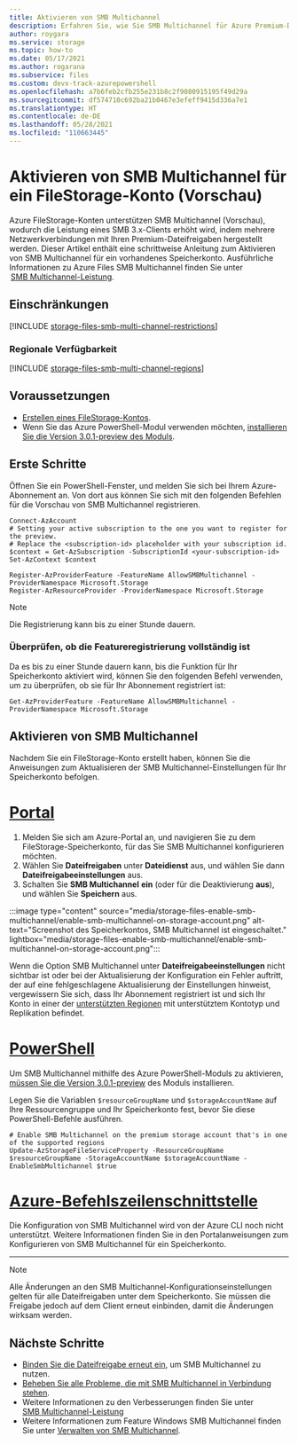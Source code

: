```yaml
---
title: Aktivieren von SMB Multichannel
description: Erfahren Sie, wie Sie SMB Multichannel für Azure Premium-Dateifreigaben aktivieren.
author: roygara
ms.service: storage
ms.topic: how-to
ms.date: 05/17/2021
ms.author: rogarana
ms.subservice: files
ms.custom: devx-track-azurepowershell
ms.openlocfilehash: a7b6feb2cfb255e231b8c2f9080915195f49d29a
ms.sourcegitcommit: df574710c692ba21b0467e3efeff9415d336a7e1
ms.translationtype: HT
ms.contentlocale: de-DE
ms.lasthandoff: 05/28/2021
ms.locfileid: "110663445"
---
```

# <a name="enable-smb-multichannel-on-a-filestorage-account-preview"></a>Aktivieren von SMB Multichannel für ein FileStorage-Konto (Vorschau) 

Azure FileStorage-Konten unterstützen SMB Multichannel (Vorschau), wodurch die Leistung eines SMB 3.x-Clients erhöht wird, indem mehrere Netzwerkverbindungen mit Ihren Premium-Dateifreigaben hergestellt werden. Dieser Artikel enthält eine schrittweise Anleitung zum Aktivieren von SMB Multichannel für ein vorhandenes Speicherkonto. Ausführliche Informationen zu Azure Files SMB Multichannel finden Sie unter  [SMB Multichannel-Leistung](storage-files-smb-multichannel-performance.md).

## <a name="limitations"></a>Einschränkungen

[!INCLUDE [storage-files-smb-multi-channel-restrictions](../../../includes/storage-files-smb-multi-channel-restrictions.md)]

### <a name="regional-availability"></a>Regionale Verfügbarkeit

[!INCLUDE [storage-files-smb-multi-channel-regions](../../../includes/storage-files-smb-multi-channel-regions.md)]

## <a name="prerequisites"></a>Voraussetzungen

- [Erstellen eines FileStorage-Kontos](./storage-how-to-create-file-share.md).
- Wenn Sie das Azure PowerShell-Modul verwenden möchten, [installieren Sie die Version 3.0.1-preview des Moduls](https://www.powershellgallery.com/packages/Az.Storage/3.0.1-preview).

## <a name="getting-started"></a>Erste Schritte

Öffnen Sie ein PowerShell-Fenster, und melden Sie sich bei Ihrem Azure-Abonnement an. Von dort aus können Sie sich mit den folgenden Befehlen für die Vorschau von SMB Multichannel registrieren.

```azurepowershell
Connect-AzAccount
# Setting your active subscription to the one you want to register for the preview. 
# Replace the <subscription-id> placeholder with your subscription id. 
$context = Get-AzSubscription -SubscriptionId <your-subscription-id> 
Set-AzContext $context

Register-AzProviderFeature -FeatureName AllowSMBMultichannel -ProviderNamespace Microsoft.Storage 
Register-AzResourceProvider -ProviderNamespace Microsoft.Storage 
```

> [!NOTE]
> Die Registrierung kann bis zu einer Stunde dauern.

### <a name="verify-that-feature-registration-is-complete"></a>Überprüfen, ob die Featureregistrierung vollständig ist

Da es bis zu einer Stunde dauern kann, bis die Funktion für Ihr Speicherkonto aktiviert wird, können Sie den folgenden Befehl verwenden, um zu überprüfen, ob sie für Ihr Abonnement registriert ist:

```azurepowershell
Get-AzProviderFeature -FeatureName AllowSMBMultichannel -ProviderNamespace Microsoft.Storage
```


## <a name="enable-smb-multichannel"></a>Aktivieren von SMB Multichannel 
Nachdem Sie ein FileStorage-Konto erstellt haben, können Sie die Anweisungen zum Aktualisieren der SMB Multichannel-Einstellungen für Ihr Speicherkonto befolgen.

# <a name="portal"></a>[Portal](#tab/azure-portal)
1. Melden Sie sich am Azure-Portal an, und navigieren Sie zu dem FileStorage-Speicherkonto, für das Sie SMB Multichannel konfigurieren möchten.
1. Wählen Sie **Dateifreigaben** unter **Dateidienst** aus, und wählen Sie dann **Dateifreigabeeinstellungen** aus.
1. Schalten Sie **SMB Multichannel** **ein** (oder für die Deaktivierung **aus**), und wählen Sie **Speichern** aus.

:::image type="content" source="media/storage-files-enable-smb-multichannel/enable-smb-multichannel-on-storage-account.png" alt-text="Screenshot des Speicherkontos, SMB Multichannel ist eingeschaltet."  lightbox="media/storage-files-enable-smb-multichannel/enable-smb-multichannel-on-storage-account.png":::

Wenn die Option SMB Multichannel unter **Dateifreigabeeinstellungen** nicht sichtbar ist oder bei der Aktualisierung der Konfiguration ein Fehler auftritt, der auf eine fehlgeschlagene Aktualisierung der Einstellungen hinweist, vergewissern Sie sich, dass Ihr Abonnement registriert ist und sich Ihr Konto in einer der [unterstützten Regionen](#regional-availability) mit unterstütztem Kontotyp und Replikation befindet.

# <a name="powershell"></a>[PowerShell](#tab/azure-powershell)

Um SMB Multichannel mithilfe des Azure PowerShell-Moduls zu aktivieren, [müssen Sie die Version 3.0.1-preview](https://www.powershellgallery.com/packages/Az.Storage/3.0.1-preview) des Moduls installieren.

Legen Sie die Variablen `$resourceGroupName` und `$storageAccountName` auf Ihre Ressourcengruppe und Ihr Speicherkonto fest, bevor Sie diese PowerShell-Befehle ausführen.

```azurepowershell
# Enable SMB Multichannel on the premium storage account that's in one of the supported regions
Update-AzStorageFileServiceProperty -ResourceGroupName $resourceGroupName -StorageAccountName $storageAccountName -EnableSmbMultichannel $true 
```

# <a name="azure-cli"></a>[Azure-Befehlszeilenschnittstelle](#tab/azure-cli)
Die Konfiguration von SMB Multichannel wird von der Azure CLI noch nicht unterstützt. Weitere Informationen finden Sie in den Portalanweisungen zum Konfigurieren von SMB Multichannel für ein Speicherkonto.

---

> [!NOTE]
> Alle Änderungen an den SMB Multichannel-Konfigurationseinstellungen gelten für alle Dateifreigaben unter dem Speicherkonto. Sie müssen die Freigabe jedoch auf dem Client erneut einbinden, damit die Änderungen wirksam werden.


## <a name="next-steps"></a>Nächste Schritte 

- [Binden Sie die Dateifreigabe erneut ein](storage-how-to-use-files-windows.md), um SMB Multichannel zu nutzen.
- [Beheben Sie alle Probleme, die mit SMB Multichannel in Verbindung stehen](storage-troubleshooting-files-performance.md#smb-multichannel-option-not-visible-under-file-share-settings).
- Weitere Informationen zu den Verbesserungen finden Sie unter [SMB Multichannel-Leistung](storage-files-smb-multichannel-performance.md)
 - Weitere Informationen zum Feature Windows SMB Multichannel finden Sie unter [Verwalten von SMB Multichannel](/azure-stack/hci/manage/manage-smb-multichannel).
